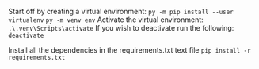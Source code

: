 Start off by creating a virtual environment:
`py -m pip install --user virtualenv`
`py -m venv env`
Activate the virtual environment:
`.\.venv\Scripts\activate`
If you wish to deactivate run the following:
`deactivate`

Install all the dependencies in the requirements.txt text file
`pip install -r requirements.txt` 
